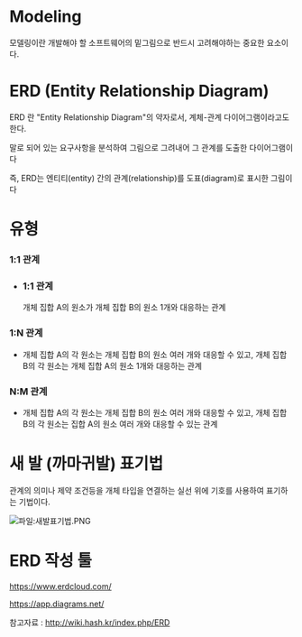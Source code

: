 # Modeling

모델링이란 개발해야 할 소프트웨어의 밑그림으로 반드시 고려해야하는 중요한 요소이다.



# ERD (Entity Relationship Diagram)

ERD 란 "Entity Relationship Diagram"의 약자로서, 계체-관계 다이어그램이라고도 한다.

말로 되어 있는 요구사항을 분석하여 그림으로 그려내어 그 관계를 도출한 다이어그램이다

 즉, ERD는 엔티티(entity) 간의 관계(relationship)를 도표(diagram)로 표시한 그림이다



# 유형

### 1:1 관계

- ### 1:1 관계

  개체 집합 A의 원소가 개체 집합 B의 원소 1개와 대응하는 관계

### 1:N 관계

- 개체 집합 A의 각 원소는 개체 집합 B의 원소 여러 개와 대응할 수 있고, 개체 집합 B의 각 원소는 개체 집합 A의 원소 1개와 대응하는 관계

### N:M 관계

- 개체 집합 A의 각 원소는 개체 집합 B의 원소 여러 개와 대응할 수 있고, 개체 집합 B의 각 원소는 집합 A의 원소 여러 개와 대응할 수 있는 관계



# 새 발 (까마귀발) 표기법

관계의 의미나 제약 조건등을 개체 타입을 연결하는 실선 위에 기호를 사용하여 표기하는 기법이다.

![파일:새발표기법.PNG](http://wiki.hash.kr/images/d/d3/%EC%83%88%EB%B0%9C%ED%91%9C%EA%B8%B0%EB%B2%95.PNG)



# ERD 작성 툴

https://www.erdcloud.com/

 https://app.diagrams.net/





참고자료 : http://wiki.hash.kr/index.php/ERD